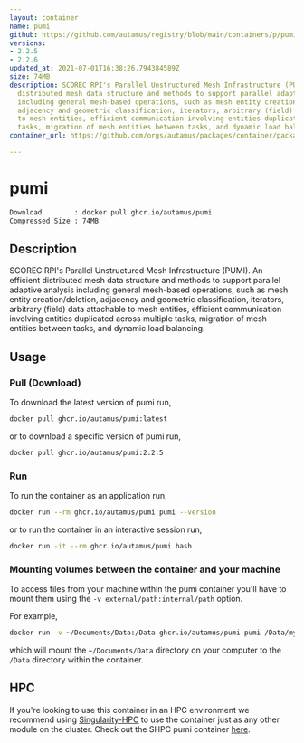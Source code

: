 ```yaml
---
layout: container
name: pumi
github: https://github.com/autamus/registry/blob/main/containers/p/pumi/spack.yaml
versions:
- 2.2.5
- 2.2.6
updated_at: 2021-07-01T16:38:26.794384589Z
size: 74MB
description: SCOREC RPI's Parallel Unstructured Mesh Infrastructure (PUMI). An efficient
  distributed mesh data structure and methods to support parallel adaptive analysis
  including general mesh-based operations, such as mesh entity creation/deletion,
  adjacency and geometric classification, iterators, arbitrary (field) data attachable
  to mesh entities, efficient communication involving entities duplicated across multiple
  tasks, migration of mesh entities between tasks, and dynamic load balancing.
container_url: https://github.com/orgs/autamus/packages/container/package/pumi

---
```

# pumi
```bash 
Download        : docker pull ghcr.io/autamus/pumi
Compressed Size : 74MB
```

## Description
SCOREC RPI's Parallel Unstructured Mesh Infrastructure (PUMI). An efficient distributed mesh data structure and methods to support parallel adaptive analysis including general mesh-based operations, such as mesh entity creation/deletion, adjacency and geometric classification, iterators, arbitrary (field) data attachable to mesh entities, efficient communication involving entities duplicated across multiple tasks, migration of mesh entities between tasks, and dynamic load balancing.

## Usage
### Pull (Download)
To download the latest version of pumi run,

```bash
docker pull ghcr.io/autamus/pumi:latest
```

or to download a specific version of pumi run,

```bash
docker pull ghcr.io/autamus/pumi:2.2.5
```
### Run
To run the container as an application run,
```bash
docker run --rm ghcr.io/autamus/pumi pumi --version
```

or to run the container in an interactive session run,
```bash
docker run -it --rm ghcr.io/autamus/pumi bash
```

### Mounting volumes between the container and your machine
To access files from your machine within the pumi container you'll have to mount them using the `-v external/path:internal/path` option.

For example,
```bash
docker run -v ~/Documents/Data:/Data ghcr.io/autamus/pumi pumi /Data/myData.csv
```
which will mount the `~/Documents/Data` directory on your computer to the `/Data` directory within the container.

## HPC
If you're looking to use this container in an HPC environment we recommend using [Singularity-HPC](https://singularity-hpc.readthedocs.io) to use the container just as any other module on the cluster. Check out the SHPC pumi container [here](https://singularityhub.github.io/singularity-hpc/r/ghcr.io-autamus-pumi/).